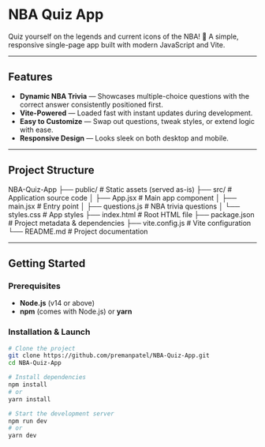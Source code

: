 # NBA Quiz App

Quiz yourself on the legends and current icons of the NBA! 🏀 A simple, responsive single-page app built with modern JavaScript and Vite.

---

##  Features

- **Dynamic NBA Trivia** — Showcases multiple-choice questions with the correct answer consistently positioned first.
- **Vite-Powered** — Loaded fast with instant updates during development.
- **Easy to Customize** — Swap out questions, tweak styles, or extend logic with ease.
- **Responsive Design** — Looks sleek on both desktop and mobile.

---

##  Project Structure

NBA-Quiz-App
├── public/ # Static assets (served as-is)
├── src/ # Application source code
│ ├── App.jsx # Main app component
│ ├── main.jsx # Entry point
│ ├── questions.js # NBA trivia questions
│ └── styles.css # App styles
├── index.html # Root HTML file
├── package.json # Project metadata & dependencies
├── vite.config.js # Vite configuration
└── README.md # Project documentation

---

##  Getting Started

### Prerequisites
- **Node.js** (v14 or above)
- **npm** (comes with Node.js) or **yarn**

### Installation & Launch

```bash
# Clone the project
git clone https://github.com/premanpatel/NBA-Quiz-App.git
cd NBA-Quiz-App

# Install dependencies
npm install
# or
yarn install

# Start the development server
npm run dev
# or
yarn dev
